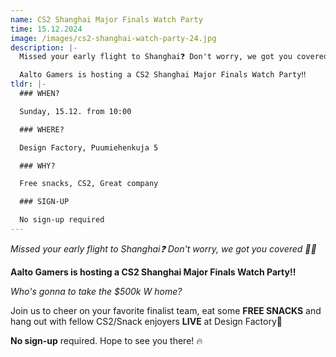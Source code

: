 ```yaml
---
name: CS2 Shanghai Major Finals Watch Party
time: 15.12.2024
image: /images/cs2-shanghai-watch-party-24.jpg
description: |-
  Missed your early flight to Shanghai❓️ Don't worry, we got you covered 💨🥷 

  Aalto Gamers is hosting a CS2 Shanghai Major Finals Watch Party‼️
tldr: |-
  ### WHEN?

  Sunday, 15.12. from 10:00

  ### WHERE?

  Design Factory, Puumiehenkuja 5

  ### WHY?

  Free snacks, CS2, Great company

  ### SIGN-UP

  No sign-up required
---
```

*Missed your early flight to Shanghai❓️ Don't worry, we got you covered 💨🥷* 

**Aalto Gamers is hosting a CS2 Shanghai Major Finals Watch Party‼️**

*Who's gonna to take the $500k W home?*

Join us to cheer on your favorite finalist team, eat some **FREE SNACKS** and hang out with fellow CS2/Snack enjoyers **LIVE** at Design Factory🍿

**No sign-up** required. Hope to see you there! 🔥